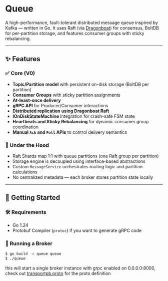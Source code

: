 # Queue

A high-performance, fault-tolerant distributed message queue inspired by Kafka — written in Go. It uses Raft (via [Dragonboat](https://github.com/lni/dragonboat)) for consensus, BoltDB for per-partition storage, and features consumer groups with sticky rebalancing.

---

## ✨ Features

### ✅ Core (V0)
- **Topic/Partition model** with persistent on-disk storage (BoltDB per partition)
- **Consumer Groups** with sticky partition assignments
- **At-least-once delivery**
- **gRPC API** for Producer/Consumer interactions
- **Distributed replication using Dragonboat Raft**
- **IOnDiskStateMachine** integration for crash-safe FSM state
- **Heartbeats and Sticky Rebalancing** for dynamic consumer group coordination
- **Manual `Ack` and `Poll` APIs** to control delivery semantics

### 🧠 Under the Hood
- Raft Shards map 1:1 with queue partitions (one Raft group per partition)
- Storage engine is decoupled using interface-based abstractions
- Custom `MessageService` orchestrates routing logic and partition calculations
- No centralized metadata — each broker stores partition state locally

---

## 🚀 Getting Started

### 🛠 Requirements
- Go 1.24
- Protobuf Compiler (`protoc`) if you want to generate gRPC code

### 🔧 Running a Broker

```bash
$ go build -o queue queue
$ ./queue
```
this will start a single broker instance with grpc enabled on 0.0.0.0:8000, check out [transportpb.proto](https://github.com/sreekar2307/queue/blob/main/transport/grpc/transportpb/transport.proto) for the proto definition
